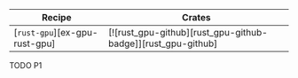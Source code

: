 | Recipe | Crates |
|--------|--------|
| [`rust-gpu`][ex-gpu-rust-gpu] | [![rust_gpu-github][rust_gpu-github-badge]][rust_gpu-github] |

<div class="hidden">
TODO P1
</div>
